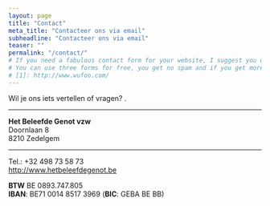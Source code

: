 ```yaml
---
layout: page
title: "Contact"
meta_title: "Contacteer ons via email"
subheadline: "Contacteer ons via email"
teaser: ""
permalink: "/contact/"
# If you need a fabulous contact form for your website, I suggest you use [Wufoo][1].
# You can use three forms for free, you get no spam and if you get more than 100 entries you have to pay.
# [1]: http://www.wufoo.com/
---
```


Wil je ons iets vertellen of vragen? <script src="{{url}}/assets/js/zend_ons_een_email.js"></script>.

---

**Het Beleefde Genot vzw**  
Doornlaan 8  
8210 Zedelgem

---

Tel.: +32 498 73 58 73  
http://www.hetbeleefdegenot.be   
<script src="{{url}}/assets/js/email.js"></script>   
**BTW** BE 0893.747.805  
**IBAN**: BE71 0014 8517 3969  (**BIC**: GEBA BE BB)
